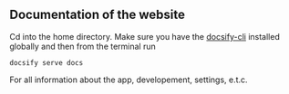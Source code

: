 ## Documentation of the website

Cd into the home directory. Make sure you have the [docsify-cli](https://github.com/docsifyjs/docsify-cli) installed globally and then from the terminal run

`docsify serve docs`

For all information about the app, developement, settings, e.t.c.